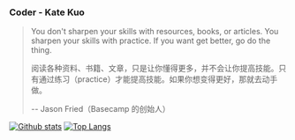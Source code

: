 ### Coder - Kate Kuo

> You don't sharpen your skills with resources, books, or articles. You sharpen your skills with practice. If you want get better, go do the thing.
>
> 阅读各种资料、书籍、文章，只是让你懂得更多，并不会让你提高技能。只有通过练习（practice）才能提高技能。如果你想变得更好，那就去动手做。
> 
> -- Jason Fried（Basecamp 的创始人）

[![Github stats](https://github-readme-stats.vercel.app/api?username=gyx8899&show_icons=true&theme=tokyonight)](https://github.com/anuraghazra/github-readme-stats)
[![Top Langs](https://github-readme-stats.vercel.app/api/top-langs/?username=gyx8899&layout=compact)](https://github.com/anuraghazra/github-readme-stats)
